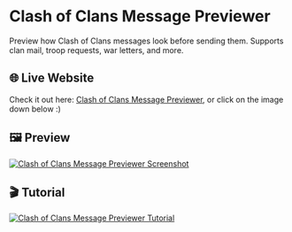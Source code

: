 # Clash of Clans Message Previewer
Preview how Clash of Clans messages look before sending them. Supports clan mail, troop requests, war letters, and more.

## 🌐 Live Website
Check it out here: [Clash of Clans Message Previewer](https://proyolo-ks1.github.io/coc-message-previewer/), or click on the image down below :)

## 🖼️ Preview
[![Clash of Clans Message Previewer Screenshot](images/coc-message-previewer-preview-1280×720.png)](https://proyolo-ks1.github.io/coc-message-previewer/)

## 🎬 Tutorial
[![Clash of Clans Message Previewer Tutorial](images/Coc-Chat-Message-Previewer-Tutorial.gif)](https://proyolo-ks1.github.io/coc-message-previewer/)
